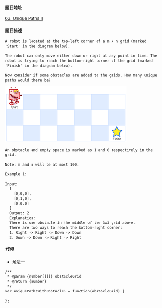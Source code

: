 #### 题目地址
[63. Unique Paths II](https://leetcode.com/problems/unique-paths-ii/)
#### 题目描述
```
A robot is located at the top-left corner of a m x n grid (marked 'Start' in the diagram below).

The robot can only move either down or right at any point in time. The robot is trying to reach the bottom-right corner of the grid (marked 'Finish' in the diagram below).

Now consider if some obstacles are added to the grids. How many unique paths would there be?
```
![1](../../assets/array/2020-09-19/1.png)
```
An obstacle and empty space is marked as 1 and 0 respectively in the grid.

Note: m and n will be at most 100.

Example 1:

Input:
  [
    [0,0,0],
    [0,1,0],
    [0,0,0]
  ]
  Output: 2
  Explanation:
  There is one obstacle in the middle of the 3x3 grid above.
  There are two ways to reach the bottom-right corner:
  1. Right -> Right -> Down -> Down
  2. Down -> Down -> Right -> Right
```

##### 代码

- 解法一
```
/**
 * @param {number[][]} obstacleGrid
 * @return {number}
 */
var uniquePathsWithObstacles = function(obstacleGrid) {
    
};
```
